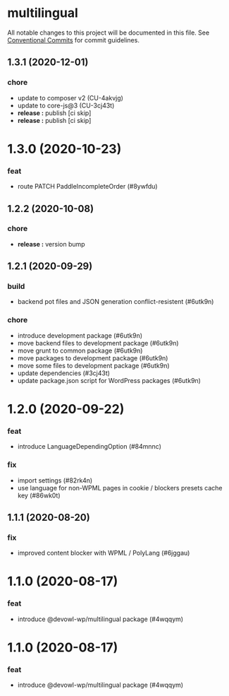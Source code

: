 # multilingual

All notable changes to this project will be documented in this file.
See [Conventional Commits](https://conventionalcommits.org) for commit guidelines.

## 1.3.1 (2020-12-01)


### chore

* update to composer v2 (CU-4akvjg)
* update to core-js@3 (CU-3cj43t)
* **release :** publish [ci skip]
* **release :** publish [ci skip]





# 1.3.0 (2020-10-23)


### feat

* route PATCH PaddleIncompleteOrder (#8ywfdu)





## 1.2.2 (2020-10-08)


### chore

* **release :** version bump





## 1.2.1 (2020-09-29)


### build

* backend pot files and JSON generation conflict-resistent (#6utk9n)


### chore

* introduce development package (#6utk9n)
* move backend files to development package (#6utk9n)
* move grunt to common package (#6utk9n)
* move packages to development package (#6utk9n)
* move some files to development package (#6utk9n)
* update dependencies (#3cj43t)
* update package.json script for WordPress packages (#6utk9n)





# 1.2.0 (2020-09-22)


### feat

* introduce LanguageDependingOption (#84mnnc)


### fix

* import settings (#82rk4n)
* use language for non-WPML pages in cookie / blockers presets cache key (#86wk0t)





## 1.1.1 (2020-08-20)


### fix

* improved content blocker with WPML / PolyLang (#6jggau)





# 1.1.0 (2020-08-17)


### feat

* introduce @devowl-wp/multilingual package (#4wqqym)





# 1.1.0 (2020-08-17)


### feat

* introduce @devowl-wp/multilingual package (#4wqqym)
